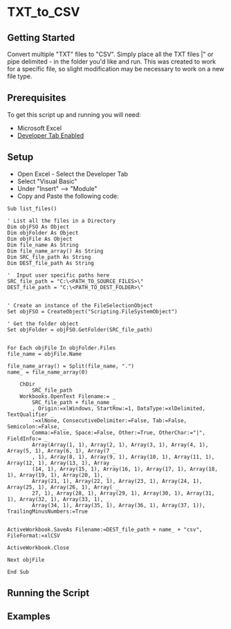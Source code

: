 #  TXT_to_CSV

## Getting Started
Convert multiple "TXT" files to "CSV". Simply place all the TXT files |" or pipe delimited - in the folder you'd like and run.
This was created to work for a specific file, so slight modification may be necessary to work on a new file type. 

## Prerequisites
To get this script up and running you will need:

+ Microsoft Excel
+ [Developer Tab Enabled](https://support.office.com/en-us/article/show-the-developer-tab-e1192344-5e56-4d45-931b-e5fd9bea2d45)

## Setup

+ Open Excel - Select the Developer Tab
+ Select "Visual Basic"
+ Under "Insert" --> "Module"
+ Copy and Paste the following code: 

```visual basic 
Sub list_files()

' List all the files in a Directory
Dim objFSO As Object
Dim objFolder As Object
Dim objFile As Object
Dim file_name As String
Dim file_name_array() As String
Dim SRC_file_path As String
Dim DEST_file_path As String

'  Input user specific paths here
SRC_file_path = "C:\<PATH_TO_SOURCE_FILES>\"
DEST_file_path = "C:\<PATH_TO_DEST_FOLDER>\"


' Create an instance of the FileSelectionObject
Set objFSO = CreateObject("Scripting.FileSystemObject")

' Get the folder object
Set objFolder = objFSO.GetFolder(SRC_file_path)


For Each objFile In objFolder.Files
file_name = objFile.Name

file_name_array() = Split(file_name, ".")
name_ = file_name_array(0)

    ChDir _
        SRC_file_path
    Workbooks.OpenText Filename:= _
        SRC_file_path + file_name _
        , Origin:=xlWindows, StartRow:=1, DataType:=xlDelimited, TextQualifier _
        :=xlNone, ConsecutiveDelimiter:=False, Tab:=False, Semicolon:=False, _
        Comma:=False, Space:=False, Other:=True, OtherChar:="|", FieldInfo:= _
        Array(Array(1, 1), Array(2, 1), Array(3, 1), Array(4, 1), Array(5, 1), Array(6, 1), Array(7 _
        , 1), Array(8, 1), Array(9, 1), Array(10, 1), Array(11, 1), Array(12, 1), Array(13, 1), Array _
        (14, 1), Array(15, 1), Array(16, 1), Array(17, 1), Array(18, 1), Array(19, 1), Array(20, 1), _
        Array(21, 1), Array(22, 1), Array(23, 1), Array(24, 1), Array(25, 1), Array(26, 1), Array( _
        27, 1), Array(28, 1), Array(29, 1), Array(30, 1), Array(31, 1), Array(32, 1), Array(33, 1), _
        Array(34, 1), Array(35, 1), Array(36, 1), Array(37, 1)), TrailingMinusNumbers:=True
    
    
ActiveWorkbook.SaveAs Filename:=DEST_file_path + name_ + "csv", FileFormat:=xlCSV

ActiveWorkbook.Close
    
Next objFile

End Sub
```


## Running the Script



## Examples


